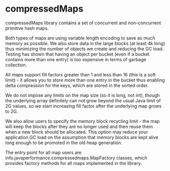 # compressedMaps
compressedMaps library contains a set of concurrent and non-concurrent primitive hash maps.

Both types of maps are using variable length encoding to save as much memory as possible. We also store data in the large blocks
(at least 4k long) thus minimizing the number of objects we create and reducing the GC load. Testing has shown that having
an object per bucket (even if a bucket contains more than one entry) is too expensive in terms of garbage collection.

All maps support fill factors greater than 1 and less than 16 (this is a soft limit) - it allows you to store more than one entry
in the bucket thus enabling delta compression for the keys, which are stored in the sorted order.

We do not impose any limits on the map size (so it is long, not int), though the underlying array definitely can not grow beyond
the usual Java limit of 2G values, so we start increasing fill factor after the underlying map grows to 2G.

We also allow users to specify the memory block recycling limit - the map will keep the blocks after they are no longer used
and then reuse them when a new block should be allocated. This option may reduce your application GC load on the assumption
that memory blocks are kept alive long enough to be promoted in the old heap generation.

The entry point for all map users are info.javaperformance.compressedmaps.<Type>MapFactory classes, which provides
factory methods for all maps implemented in the library.

